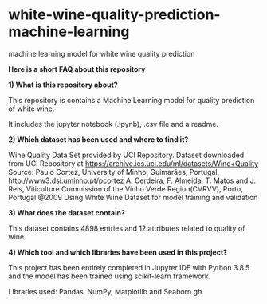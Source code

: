 # white-wine-quality-prediction-machine-learning
machine learning model for white wine quality prediction 

**Here is a short FAQ about this repository**

**1) What is this repository about?**

This repository is contains a Machine Learning model for quality prediction of white wine.

It includes the jupyter notebook (.ipynb), .csv file and a readme.

**2) Which dataset has been used and where to find it?**

Wine Quality Data Set provided by UCI Repository. Dataset downloaded from UCI Repository at https://archive.ics.uci.edu/ml/datasets/Wine+Quality Source: Paulo Cortez, University of Minho, Guimarães, Portugal, http://www3.dsi.uminho.pt/pcortez A. Cerdeira, F. Almeida, T. Matos and J. Reis, Viticulture Commission of the Vinho Verde Region(CVRVV), Porto, Portugal @2009 Using White Wine Dataset for model training and validation 

**3) What does the dataset contain?**

This dataset contains 4898 entries and 12 attributes related to quality of wine.

**4) Which tool and which libraries have been used in this project?**

This project has been entirely completed in Jupyter IDE with Python 3.8.5 and the model has been trained using scikit-learn framework.

Libraries used: Pandas, NumPy, Matplotlib and Seaborn gh
